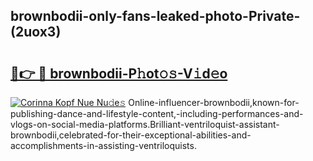 ## brownbodii-only-fans​-leaked-photo​-Private-(2uox3)


# <h2><a href="https://mediaupload.pro?title=brownbodii&ref=git">🔗👉 🔴 brownbodii-P𝚑ot𝚘𝚜-V𝚒d𝚎o</a></h2>

[![Corinna Kopf Nue Nu𝚍e𝚜](https://i.imgur.com/0qMVB7G.gif)](https://mediaupload.pro?title=brownbodii&ref=git)
Online-influencer-brownbodii,known-for-publishing-dance-and-lifestyle-content,-including-performances-and-vlogs-on-social-media-platforms.Brilliant-ventriloquist-assistant-brownbodii,celebrated-for-their-exceptional-abilities-and-accomplishments-in-assisting-ventriloquists.  